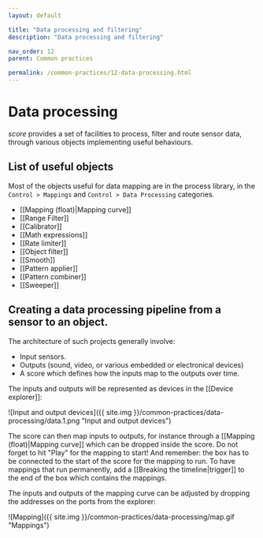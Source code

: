 ```yaml
---
layout: default

title: "Data processing and filtering"
description: "Data processing and filtering"

nav_order: 12
parent: Common practices

permalink: /common-practices/12-data-processing.html
---
```


# Data processing

*score* provides a set of facilities to process, filter and route sensor data, through various objects implementing useful behaviours.


## List of useful objects

Most of the objects useful for data mapping are in the process library, in the `Control > Mappings` and `Control > Data Processing` categories.

- [[Mapping (float)|Mapping curve]]
- [[Range Filter]]
- [[Calibrator]]
- [[Math expressions]]
- [[Rate limiter]]
- [[Object filter]]
- [[Smooth]]
- [[Pattern applier]]
- [[Pattern combiner]]
- [[Sweeper]]

## Creating a data processing pipeline from a sensor to an object.

The architecture of such projects generally involve:

- Input sensors.
- Outputs (sound, video, or various embedded or electronical devices)
- A score which defines how the inputs map to the outputs over time.

The inputs and outputs will be represented as devices in the [[Device explorer]]:

![Input and output devices]({{ site.img }}/common-practices/data-processing/data.1.png "Input and output devices")

The score can then map inputs to outputs, for instance through a [[Mapping (float)|Mapping curve]] which can be dropped inside the score.
Do not forget to hit "Play" for the mapping to start! And remember: the box has to be connected to the start of the score for the mapping to run.
To have mappings that run permanently, add a [[Breaking the timeline|trigger]] to the end of the box which contains the mappings. 

The inputs and outputs of the mapping curve can be adjusted by dropping the addresses on the ports from the explorer: 

![Mapping]({{ site.img }}/common-practices/data-processing/map.gif "Mappings")